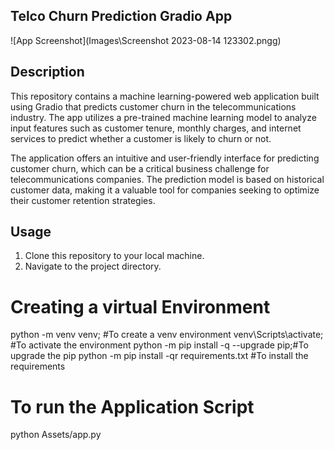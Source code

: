 ## Telco Churn Prediction Gradio App

![App Screenshot](Images\Screenshot 2023-08-14 123302.pngg) 
## Description

This repository contains a machine learning-powered web application built using Gradio that predicts customer churn in the telecommunications industry. The app utilizes a pre-trained machine learning model to analyze input features such as customer tenure, monthly charges, and internet services to predict whether a customer is likely to churn or not.

The application offers an intuitive and user-friendly interface for predicting customer churn, which can be a critical business challenge for telecommunications companies. The prediction model is based on historical customer data, making it a valuable tool for companies seeking to optimize their customer retention strategies.

## Usage

1. Clone this repository to your local machine.
2. Navigate to the project directory.

# Creating a virtual Environment
python -m venv venv; #To create a venv environment
 venv\Scripts\activate; #To activate the environment
 python -m pip install -q --upgrade pip;#To upgrade the pip 
 python -m pip install -qr requirements.txt #To install the requirements

 # To run the Application Script
 python Assets/app.py


